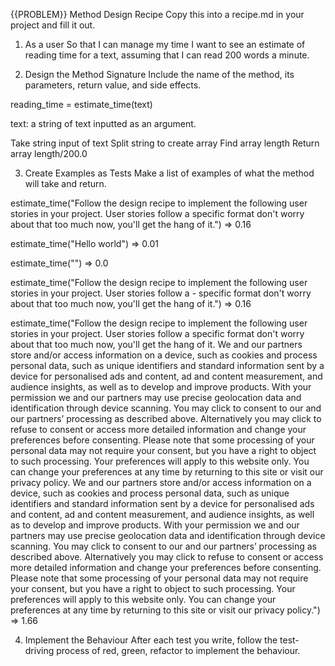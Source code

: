 {{PROBLEM}} Method Design Recipe
Copy this into a recipe.md in your project and fill it out.

1. As a user
   So that I can manage my time
   I want to see an estimate of reading time for a text, assuming that I can read 200 words a minute.

2. Design the Method Signature
   Include the name of the method, its parameters, return value, and side effects.

reading_time = estimate_time(text)

text: a string of text inputted as an argument.

Take string input of text
Split string to create array
Find array length
Return array length/200.0

3. Create Examples as Tests
   Make a list of examples of what the method will take and return.

estimate_time("Follow the design recipe to implement the following user stories in your project. User stories follow a specific format don't worry about that too much now, you'll get the hang of it.") => 0.16

estimate_time("Hello world") => 0.01

estimate_time("") => 0.0

estimate_time("Follow the design recipe to implement the following user stories in your project. User stories follow a - specific format don't worry about that too much now, you'll get the hang of it.") => 0.16

estimate_time("Follow the design recipe to implement the following user stories in your project. User stories follow a specific format don't worry about that too much now, you'll get the hang of it. We and our partners store and/or access information on a device, such as cookies and process personal data, such as unique identifiers and standard information sent by a device for personalised ads and content, ad and content measurement, and audience insights, as well as to develop and improve products. With your permission we and our partners may use precise geolocation data and identification through device scanning. You may click to consent to our and our partners’ processing as described above. Alternatively you may click to refuse to consent or access more detailed information and change your preferences before consenting. Please note that some processing of your personal data may not require your consent, but you have a right to object to such processing. Your preferences will apply to this website only. You can change your preferences at any time by returning to this site or visit our privacy policy. We and our partners store and/or access information on a device, such as cookies and process personal data, such as unique identifiers and standard information sent by a device for personalised ads and content, ad and content measurement, and audience insights, as well as to develop and improve products. With your permission we and our partners may use precise geolocation data and identification through device scanning. You may click to consent to our and our partners’ processing as described above. Alternatively you may click to refuse to consent or access more detailed information and change your preferences before consenting. Please note that some processing of your personal data may not require your consent, but you have a right to object to such processing. Your preferences will apply to this website only. You can change your preferences at any time by returning to this site or visit our privacy policy.") => 1.66

4. Implement the Behaviour
   After each test you write, follow the test-driving process of red, green, refactor to implement the behaviour.

